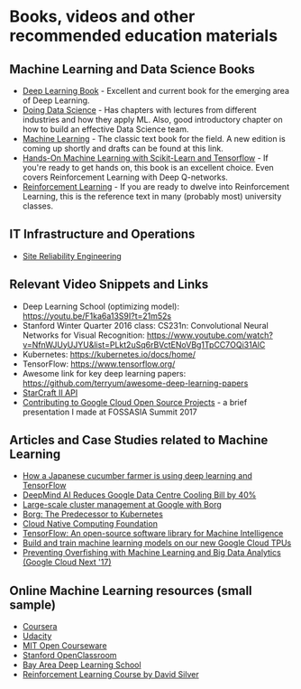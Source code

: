 # Books, videos and other recommended education materials

## Machine Learning and Data Science Books

* [Deep Learning Book](http://www.deeplearningbook.org/) - Excellent and current book for the emerging area of Deep Learning.
* [Doing Data Science](https://books.google.co.in/books?id=vcVKAQAAQBAJ&printsec=frontcover&dq=doing+data+science&hl=en&sa=X&ved=0ahUKEwiexKHuobfTAhVJqI8KHZUMAhgQ6AEIITAA#v=onepage&q=doing%20data%20science&f=false) - Has chapters with lectures from different industries and how they apply ML. Also, good introductory chapter on how to build an effective Data Science team.
* [Machine Learning](http://www.cs.cmu.edu/afs/cs.cmu.edu/user/mitchell/ftp/mlbook.html) - The classic text book for the field. A new edition is coming up shortly and drafts can be found at this link.
* [Hands-On Machine Learning with Scikit-Learn and Tensorflow](http://shop.oreilly.com/product/0636920052289.do) - If you're ready to get hands on, this book is an excellent choice. Even covers Reinforcement Learning with Deep Q-networks.
* [Reinforcement Learning](http://incompleteideas.net/sutton/book/the-book.html) - If you are ready to dwelve into Reinforcement Learning, this is the reference text in many (probably most) university classes.

## IT Infrastructure and Operations

* [Site Reliability Engineering](https://landing.google.com/sre/book.html)

## Relevant Video Snippets and Links
* Deep Learning School (optimizing model): https://youtu.be/F1ka6a13S9I?t=21m52s
* Stanford Winter Quarter 2016 class: CS231n: Convolutional Neural Networks for Visual Recognition: https://www.youtube.com/watch?v=NfnWJUyUJYU&list=PLkt2uSq6rBVctENoVBg1TpCC7OQi31AlC
* Kubernetes: https://kubernetes.io/docs/home/
* TensorFlow: https://www.tensorflow.org/
* Awesome link for key deep learning papers: https://github.com/terryum/awesome-deep-learning-papers
* [StarCraft II API](https://github.com/Blizzard/s2client-proto)
* [Contributing to Google Cloud Open Source Projects](https://www.youtube.com/watch?v=i3HrvRlfms4) - a brief presentation I made at FOSSASIA Summit 2017

## Articles and Case Studies related to Machine Learning
* [How a Japanese cucumber farmer is using deep learning and TensorFlow](https://cloud.google.com/blog/big-data/2016/08/how-a-japanese-cucumber-farmer-is-using-deep-learning-and-tensorflow)
* [DeepMind AI Reduces Google Data Centre Cooling Bill by 40%](https://deepmind.com/blog/deepmind-ai-reduces-google-data-centre-cooling-bill-40/)
* [Large-scale cluster management at Google with Borg](https://research.google.com/pubs/pub43438.html)
* [Borg: The Predecessor to Kubernetes](http://blog.kubernetes.io/2015/04/borg-predecessor-to-kubernetes.html)
* [Cloud Native Computing Foundation](https://www.cncf.io/)
* [TensorFlow: An open-source software library for Machine Intelligence](https://www.tensorflow.org/)
* [Build and train machine learning models on our new Google Cloud TPUs](https://www.blog.google/topics/google-cloud/google-cloud-offer-tpus-machine-learning/)
* [Preventing Overfishing with Machine Learning and Big Data Analytics (Google Cloud Next '17)](https://www.youtube.com/watch?v=WbxEUhhH0BU)

## Online Machine Learning resources (small sample)
* [Coursera](https://www.coursera.org/browse/data-science?languages=en)
* [Udacity](https://www.udacity.com/learn/machinelearning)
* [MIT Open Courseware](https://ocw.mit.edu/courses/find-by-topic/#cat=engineering&subcat=computerscience&spec=artificialintelligence)
* [Stanford OpenClassroom](http://openclassroom.stanford.edu/MainFolder/CoursePage.php?course=MachineLearning)
* [Bay Area Deep Learning School](https://www.bayareadlschool.org/)
* [Reinforcement Learning Course by David Silver](https://www.youtube.com/watch?v=2pWv7GOvuf0)
